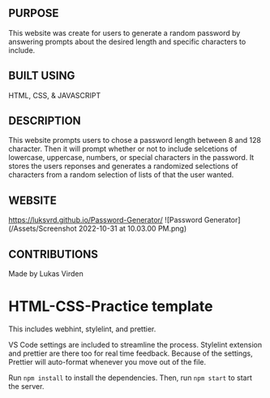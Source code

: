 ## PURPOSE

This website was create for users to generate a random password by answering prompts about the desired length and specific characters to include.

## BUILT USING

HTML, CSS, & JAVASCRIPT

## DESCRIPTION
This website prompts users to chose a password length between 8 and 128 character. Then it will prompt whether or not to include selcetions of lowercase, uppercase, numbers, or special characters in the password. It stores the users reponses and generates a randomized selections of characters from a random selection of lists of that the user wanted.

## WEBSITE
https://luksvrd.github.io/Password-Generator/
![Password Generator](/Assets/Screenshot 2022-10-31 at 10.03.00 PM.png)

## CONTRIBUTIONS
Made by Lukas Virden
# HTML-CSS-Practice template

This includes webhint, stylelint, and prettier.

VS Code settings are included to streamline the process. Stylelint extension and prettier are there too for real time feedback. Because of the settings, Prettier will auto-format whenever you move out of the file.

Run `npm install` to install the dependencies. Then, run `npm start` to start the server.
